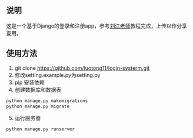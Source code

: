 ## 说明

这是一个基于Django的登录和注册app，参考[刘江老师](<https://www.liujiangblog.com/course/django/102>)教程完成，上传以作分享查用。

## 使用方法

1. git clone https://github.com/luotong11/login-systerm.git
2. 修改setting.example.py为setting.py
3. pip 安装依赖
4. 创建数据库和数据表

```python
python manage.py makemigrations
python manage.py migrate
```

5. 运行服务器

```
python manage.py runserver
```

